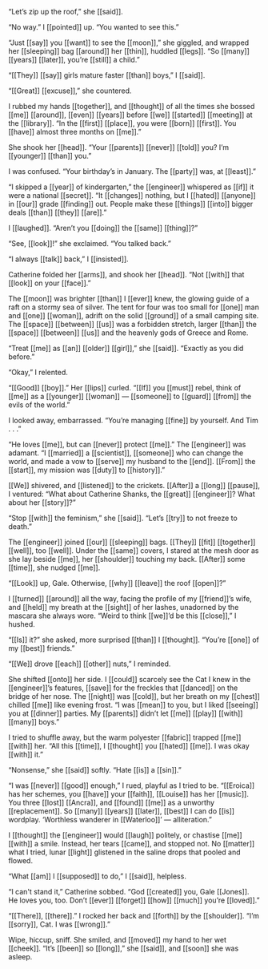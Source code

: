 “Let’s zip up the roof,” she [[said]].  
  
“No way.” I [[pointed]] up. “You wanted to see this.”  
  
“Just [[say]] you [[want]] to see the [[moon]],” she giggled, and wrapped her [[sleeping]] bag [[around]] her [[thin]], huddled [[legs]]. “So [[many]] [[years]] [[later]], you’re [[still]] a child.”  
  
“[[They]] [[say]] girls mature faster [[than]] boys,” I [[said]].  
  
“[[Great]] [[excuse]],” she countered.  
  
I rubbed my hands [[together]], and [[thought]] of all the times she bossed [[me]] [[around]], [[even]] [[years]] before [[we]] [[started]] [[meeting]] at the [[library]]. “In the [[first]] [[place]], you were [[born]] [[first]]. You [[have]] almost three months on [[me]].”  
  
She shook her [[head]]. “Your [[parents]] [[never]] [[told]] you? I’m [[younger]] [[than]] you.”  
  
I was confused. “Your birthday’s in January. The [[party]] was, at [[least]].”  
  
“I skipped a [[year]] of kindergarten,” the [[engineer]] whispered as [[if]] it were a national [[secret]]. “It [[changes]] nothing, but I [[hated]] [[anyone]] in [[our]] grade [[finding]] out. People make these [[things]] [[into]] bigger deals [[than]] [[they]] [[are]].”  
  
I [[laughed]]. “Aren’t you [[doing]] the [[same]] [[thing]]?”  
  
“See, [[look]]!” she exclaimed. “You talked back.”  
  
“I always [[talk]] back,” I [[insisted]].  
  
Catherine folded her [[arms]], and shook her [[head]]. “Not [[with]] that [[look]] on your [[face]].”  
  
The [[moon]] was brighter [[than]] I [[ever]] knew, the glowing guide of a raft on a stormy sea of silver. The tent for four was too small for [[one]] man and [[one]] [[woman]], adrift on the solid [[ground]] of a small camping site. The [[space]] [[between]] [[us]] was a forbidden stretch, larger [[than]] the [[space]] [[between]] [[us]] and the heavenly gods of Greece and Rome.  
  
“Treat [[me]] as [[an]] [[older]] [[girl]],” she [[said]]. “Exactly as you did before.”  
  
“Okay,” I relented.  
  
“[[Good]] [[boy]].” Her [[lips]] curled. “[[If]] you [[must]] rebel, think of [[me]] as a [[younger]] [[woman]] — [[someone]] to [[guard]] [[from]] the evils of the world.”  
  
I looked away, embarrassed. “You’re managing [[fine]] by yourself. And Tim . . .”  
  
“He loves [[me]], but can [[never]] protect [[me]].” The [[engineer]] was adamant. “I [[married]] a [[scientist]], [[someone]] who can change the world, and made a vow to [[serve]] my husband to the [[end]]. [[From]] the [[start]], my mission was [[duty]] to [[history]].”  
  
[[We]] shivered, and [[listened]] to the crickets. [[After]] a [[long]] [[pause]], I ventured: “What about Catherine Shanks, the [[great]] [[engineer]]? What about her [[story]]?”  
  
“Stop [[with]] the feminism,” she [[said]]. “Let’s [[try]] to not freeze to death.”  
  
The [[engineer]] joined [[our]] [[sleeping]] bags. [[They]] [[fit]] [[together]] [[well]], too [[well]]. Under the [[same]] covers, I stared at the mesh door as she lay beside [[me]], her [[shoulder]] touching my back. [[After]] some [[time]], she nudged [[me]].  
  
“[[Look]] up, Gale. Otherwise, [[why]] [[leave]] the roof [[open]]?”  
  
I [[turned]] [[around]] all the way, facing the profile of my [[friend]]’s wife, and [[held]] my breath at the [[sight]] of her lashes, unadorned by the mascara she always wore. “Weird to think [[we]]’d be this [[close]],” I hushed.  
  
“[[Is]] it?” she asked, more surprised [[than]] I [[thought]]. “You’re [[one]] of my [[best]] friends.”  
  
“[[We]] drove [[each]] [[other]] nuts,” I reminded.  
  
She shifted [[onto]] her side. I [[could]] scarcely see the Cat I knew in the [[engineer]]’s features, [[save]] for the freckles that [[danced]] on the bridge of her nose. The [[night]] was [[cold]], but her breath on my [[chest]] chilled [[me]] like evening frost. “I was [[mean]] to you, but I liked [[seeing]] you at [[dinner]] parties. My [[parents]] didn’t let [[me]] [[play]] [[with]] [[many]] boys.”  
  
I tried to shuffle away, but the warm polyester [[fabric]] trapped [[me]] [[with]] her. “All this [[time]], I [[thought]] you [[hated]] [[me]]. I was okay [[with]] it.”  
  
“Nonsense,” she [[said]] softly. “Hate [[is]] a [[sin]].”  
  
“I was [[never]] [[good]] enough,” I rued, playful as I tried to be. “[[Eroica]] has her schemes, you [[have]] your [[faith]], [[Louise]] has her [[music]]. You three [[lost]] [[Ancra]], and [[found]] [[me]] as a unworthy [[replacement]]. So [[many]] [[years]] [[later]], [[best]] I can do [[is]] wordplay. ‘Worthless wanderer in [[Waterloo]]’ — alliteration.”  
  
I [[thought]] the [[engineer]] would [[laugh]] politely, or chastise [[me]] [[with]] a smile. Instead, her tears [[came]], and stopped not. No [[matter]] what I tried, lunar [[light]] glistened in the saline drops that pooled and flowed.  
  
“What [[am]] I [[supposed]] to do,” I [[said]], helpless.  
  
“I can't stand it,” Catherine sobbed. “God [[created]] you, Gale [[Jones]]. He loves you, too. Don’t [[ever]] [[forget]] [[how]] [[much]] you’re [[loved]].”  
  
“[[There]], [[there]].” I rocked her back and [[forth]] by the [[shoulder]]. “I’m [[sorry]], Cat. I was [[wrong]].”  
  
Wipe, hiccup, sniff. She smiled, and [[moved]] my hand to her wet [[cheek]]. “It’s [[been]] so [[long]],” she [[said]], and [[soon]] she was asleep.